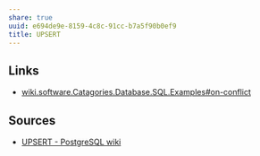 ```yaml
---
share: true
uuid: e694de9e-8159-4c8c-91cc-b7a5f90b0ef9
title: UPSERT
---
```

## Links

* [wiki.software.Catagories.Database.SQL.Examples#on-conflict](/undefined)

## Sources

* [UPSERT - PostgreSQL wiki](https://wiki.postgresql.org/wiki/UPSERT)